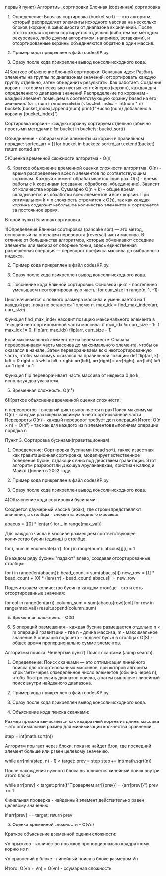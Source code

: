 первый пункт) Алгоритмы. сортировки Блочная (корзинная) сортировка 

1) Определение: Блочная сортировка (bucket sort) — это алгоритм, который распределяет элементы исходного массива на несколько блоков (корзин) в зависимости от диапазона их значений. После этого каждая корзина сортируется отдельно (либо тем же методом рекурсивно, либо другим алгоритмом, например, вставками), и отсортированные корзины объединяются обратно в один массив.
   
2) Пример кода прикреплен в файл codesKP.py.
  
3) Сразу после кода прикреплен вывод консоли исходного кода.

4)Краткое объяснение блочной сортировки:
Основная идея:
Разбить элементы на группы по диапазонам значений, отсортировать каждую группу отдельно, затем объединить результаты.
Как работает:
Создание корзин - готовим несколько пустых контейнеров (корзин), каждая для определенного диапазона значений
Распределение по корзинам - каждый элемент помещаем в соответствующую корзину based на его значении:
for i, num in enumerate(arr):
        bucket_index = int(num * n)
        buckets[bucket_index].append(num)
        print(f"Число {num} добавлено в корзину {bucket_index}")

Сортировка корзин - каждую корзину сортируем отдельно (обычно простыми методами):
for bucket in buckets:
        bucket.sort()

Объединение - собираем все элементы из корзин в правильном порядке:
sorted_arr = []
    for bucket in buckets:
        sorted_arr.extend(bucket)
    return sorted_arr

5)Оценка временной сложности алгоритма - O(n)

6) Краткое объяснение временной оценки сложности алгоритма.
O(n) - время распределения всех n элементов по соответствующим корзинам. Каждый элемент обрабатывается один раз.
O(k) - время работы с k корзинами (создание, обработка, объединение). Зависит от количества корзин.
Суммарно O(n + k) - общее время складывается из обработки всех элементов и всех корзин.
При оптимальном k ≈ n сложность стремится к O(n), так как каждая корзина содержит небольшое количество элементов и сортируется за постоянное время.

Второй пункт) Блинная сортировка.

1)Определение:Блинная сортировка (pancake sort) — это метод, основанный на операции переворота (reversal) части массива. В отличие от большинства алгоритмов, которые обменивают соседние элементы или выбирают опорные точки, здесь единственная разрешённая операция — переворот префикса массива до выбранного индекса.

2) Пример кода прикреплен в файл codesKP.py.
  
3) Сразу после кода прикреплен вывод консоли исходного кода.

4) Пояснение кода Блинной сортировки.
Основной цикл - постепенно уменьшаем неотсортированную часть:
for curr_size in range(n, 1, -1):

Цикл начинается с полного размера массива и уменьшается на 1 каждый раз, пока не останется 1 элемент.
max_idx = find_max_index(arr, curr_size)

Функция find_max_index находит позицию максимального элемента в текущей неотсортированной части массива.
if max_idx != curr_size - 1:
   if max_idx != 0:
        flip(arr, max_idx)
    flip(arr, curr_size - 1)

Если максимальный элемент не на своем месте:
Сначала переворачиваем часть массива до максимального элемента, чтобы он оказался в начале.
Затем переворачиваем всю неотсортированную часть, чтобы максимум оказался на правильной позиции:
def flip(arr, k):
    left = 0
    right = k
    while left < right:
        arr[left], arr[right] = arr[right], arr[left]
        left += 1
        right -= 1
        
Функция flip переворачивает часть массива от индекса 0 до k, используя два указателя.

5) Временная сложность: O(n²)

6)Краткое объяснение временной оценки сложности:

n переворотов - внешний цикл выполняется n раз
Поиск максимума O(n) - каждый раз ищем максимум в неотсортированной части
Перевороты O(n) - каждый переворот требует до n операций
Итого: O(n × n) = O(n²) - так как для каждого из n элементов выполняем операции порядка n

Пункт 3. Сортировка бусинами(гравитационная).

1) Определение: Сортировка бусинами (bead sort), также известная как гравитационная сортировка, моделирует естественное поведение бусин, падающих вниз под действием гравитации. Этот алгоритм разработали Джошуа Аруланандхам, Кристиан Калюд и Майкл Диннин в 2002 году.

2) Пример кода прикреплен в файл codesKP.py.
  
3) Сразу после кода прикреплен вывод консоли исходного кода.

4)Объяснение кода сортировки бусинами:

Создается двумерный массив (абак), где строки представляют значения, а столбцы - элементы исходного массива:

abacus = [[0] * len(arr) for _ in range(max_val)]

Для каждого числа в массиве размещаем соответствующее количество бусин (единиц) в столбце:

for i, num in enumerate(arr):
    for j in range(num):
        abacus[j][i] = 1

В каждом ряду бусины "падают" влево, создавая отсортированные столбцы:

for i in range(len(abacus)):
    bead_count = sum(abacus[i])
    new_row = [1] * bead_count + [0] * (len(arr) - bead_count)
    abacus[i] = new_row

Подсчитываем количество бусин в каждом столбце - это и есть отсортированные значения:

for col in range(len(arr)):
    column_sum = sum(abacus[row][col] for row in range(max_val))
    result.append(column_sum)

5) Временная сложность - O(S)

6) S операций размещения - каждая бусина размещается отдельно
n × m операций гравитации - где n - длина массива, m - максимальное значение
S операций подсчета - подсчет бусин в столбцах
O(S) - общее время пропорционально сумме элементов.

Алгоритмы поиска.
Четвертый пункт) Поиск скачками (Jump search).

1) Определение: Поиск скачками — это оптимизация линейного поиска для отсортированных массивов, при которой алгоритм «прыгает» через определённое число элементов (обычно через n), чтобы быстро сузить диапазон поиска, а затем выполняет линейный поиск внутри найденного
диапазона.

2) Пример кода прикреплен в файл codesKP.py.
  
3) Сразу после кода прикреплен вывод консоли исходного кода.

4) Объяснение кода поиска скачками:

Размер прыжка вычисляется как квадратный корень из длины массива - это оптимальный размер для минимизации количества сравнений.

step = int(math.sqrt(n))

Алгоритм прыгает через блоки, пока не найдет блок, где последний элемент больше или равен целевому значению.

while arr[min(step, n) - 1] < target:
    prev = step
    step += int(math.sqrt(n))

После нахождения нужного блока выполняется линейный поиск внутри этого блока.

while arr[prev] < target:
    print(f"Проверяем arr[{prev}] = {arr[prev]}")
    prev += 1

Финальная проверка - найденный элемент действительно равен целевому значению.

if arr[prev] == target:
    return prev

5) Оценка временной сложности - O(√n)

Краткое объяснение временной оценки сложности:

√n прыжков - количество прыжков пропорционально квадратному корню из n

√n сравнений в блоке - линейный поиск в блоке размером √n

Итого: O(√n + √n) = O(√n) - ссумарная сложность
